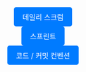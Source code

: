 <div align="center">
  <a href="https://github.com/Barsoup-Tensor/.github/discussions/categories/daily-scrum" style="display: inline-block; background-color: #007bff; color: white; padding: 10px 20px; text-align: center; text-decoration: none; border-radius: 5px; font-size: 16px;">
    데일리 스크럼
  </a>
</div>

<div align="center">
  <a href="https://github.com/Barsoup-Tensor/.github/milestones" style="display: inline-block; background-color: #007bff; color: white; padding: 10px 20px; text-align: center; text-decoration: none; border-radius: 5px; font-size: 16px;">
    스프린트
  </a>
</div>

<div align="center">
  <a href="https://github.com/Barsoup-Tensor/.github/wiki/%EC%BD%94%EB%93%9C,-%EC%BB%A4%EB%B0%8B-%EC%BB%A8%EB%B2%A4%EC%85%98" style="display: inline-block; background-color: #007bff; color: white; padding: 10px 20px; text-align: center; text-decoration: none; border-radius: 5px; font-size: 16px;">
    코드 / 커밋 컨벤션
  </a>
</div>
